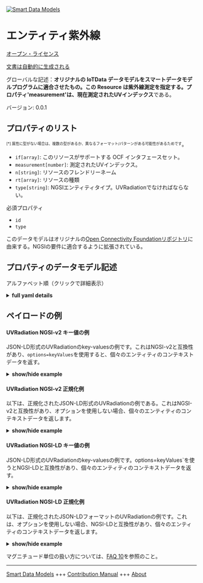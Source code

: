 <!-- 10-Header -->  
[![Smart Data Models](https://smartdatamodels.org/wp-content/uploads/2022/01/SmartDataModels_logo.png "Logo")](https://smartdatamodels.org)  
エンティティ紫外線  
=========<!-- /10-Header -->  
<!-- 15-License -->  
[オープン・ライセンス](https://github.com/smart-data-models//dataModel.OCF/blob/master/UVRadiation/LICENSE.md)  
[文書は自動的に生成される](https://docs.google.com/presentation/d/e/2PACX-1vTs-Ng5dIAwkg91oTTUdt8ua7woBXhPnwavZ0FxgR8BsAI_Ek3C5q97Nd94HS8KhP-r_quD4H0fgyt3/pub?start=false&loop=false&delayms=3000#slide=id.gb715ace035_0_60)  
<!-- /15-License -->  
<!-- 20-Description -->  
グローバルな記述：**オリジナルの IoTData データモデルをスマートデータモデルプログラムに適合させたもの。この Resource は紫外線測定を指定する。プロパティ'measurement'は、現在測定されたUVインデックス**である。  
バージョン: 0.0.1  
<!-- /20-Description -->  
<!-- 30-PropertiesList -->  

## プロパティのリスト  

<sup><sub>[*] 属性に型がない場合は、複数の型があるか、異なるフォーマット/パターンがある可能性があるためです</sub></sup>。  
- `if[array]`: このリソースがサポートする OCF インタフェースセット。  - `measurement[number]`: 測定されたUVインデックス。  - `n[string]`: リソースのフレンドリーネーム  - `rt[array]`: リソースの種類  - `type[string]`: NGSIエンティティタイプ。UVRadiationでなければならない。  <!-- /30-PropertiesList -->  
<!-- 35-RequiredProperties -->  
必須プロパティ  
- `id`  - `type`  <!-- /35-RequiredProperties -->  
<!-- 40-RequiredProperties -->  
このデータモデルはオリジナルの[Open Connectivity Foundationリポジトリ](https://github.com/openconnectivityfoundation/IoTDataModels)に由来する。NGSIの要件に適合するように拡張されている。  
<!-- /40-RequiredProperties -->  
<!-- 50-DataModelHeader -->  
## プロパティのデータモデル記述  
アルファベット順（クリックで詳細表示）  
<!-- /50-DataModelHeader -->  
<!-- 60-ModelYaml -->  
<details><summary><strong>full yaml details</strong></summary>    
```yaml  
UVRadiation:    
  description: Smart Data Models Program adaptation of the original IoTData data Models. This Resource specifies UV radiation measurement. The Property 'measurement' is the current measured UV Index    
  properties:    
    if:    
      description: The OCF Interface set supported by this Resource.    
      items:    
        enum:    
          - oic.if.s    
          - oic.if.baseline    
        type: string    
      minItems: 2    
      readOnly: true    
      type: array    
      uniqueItems: true    
      x-ngsi:    
        type: Property    
    measurement:    
      description: The measured UV Index.    
      readOnly: true    
      type: number    
      x-ngsi:    
        type: Property    
    n:    
      description: Friendly name of the Resource    
      maxLength: 64    
      readOnly: true    
      type: string    
      x-ngsi:    
        type: Property    
    rt:    
      description: The Resource Type.    
      items:    
        enum:    
          - oic.r.sensor.radiation.uv    
        maxLength: 64    
        type: string    
      minItems: 1    
      readOnly: true    
      type: array    
      uniqueItems: true    
      x-ngsi:    
        type: Property    
    type:    
      description: NGSI entity type. It has to be UVRadiation    
      enum:    
        - UVRadiation    
      type: string    
      x-ngsi:    
        type: Property    
  required:    
    - id    
    - type    
  type: object    
  x-derived-from: https://github.com/OpenInterConnect/IoTDataModels/blob/master/UVRadiationResURI.swagger.json    
  x-disclaimer: 'Redistribution and use in source and binary forms, with or without modification, are permitted  provided that the license conditions are met. Copyleft (c) 2022 Contributors to Smart Data Models Program'    
  x-license-url: https://github.com/smart-data-models/dataModel.OCF/blob/master/UVRadiation/LICENSE.md    
  x-model-schema: https://smart-data-models.github.io/dataModel.IoTDataModels/UVRadiation/schema.json    
  x-model-tags: OCF    
  x-version: 0.0.1    
```  
</details>    
<!-- /60-ModelYaml -->  
<!-- 70-MiddleNotes -->  
<!-- /70-MiddleNotes -->  
<!-- 80-Examples -->  
## ペイロードの例  
#### UVRadiation NGSI-v2 キー値の例  
JSON-LD形式のUVRadiationのkey-valuesの例です。これはNGSI-v2と互換性があり、`options=keyValues`を使用すると、個々のエンティティのコンテキストデータを返す。  
<details><summary><strong>show/hide example</strong></summary>    
```json  
{  
  "id": "urn:ngsi-ld:UVRadiation:id:DVPN:03447085",  
  "dateCreated": "1998-04-20T02:40:35Z",  
  "dateModified": "1999-07-19T23:12:20Z",  
  "source": "Somebody debate picture direction. Off part machine face. Head high out.",  
  "name": "Security less security suggest fall point buy catch. Mouth show cultural continue pressure sell away.",  
  "alternateName": "Everyone exactly under cost. Chance take agent light contain.",  
  "description": "Free should name serve about. Despite box visit off cost. Great affect whose so sea particularly brother.",  
  "dataProvider": "Baby reduce well state myself establish glass. Model wall store reality management simply.",  
  "owner": [  
    "urn:ngsi-ld:UVRadiation:items:ZXLC:95274945",  
    "urn:ngsi-ld:UVRadiation:items:QOZS:96467115"  
  ],  
  "seeAlso": [  
    "urn:ngsi-ld:UVRadiation:items:GYGW:54600384",  
    "urn:ngsi-ld:UVRadiation:items:MRRI:23547865"  
  ],  
  "location": {  
    "type": "Point",  
    "coordinates": [  
      15.0318265,  
      -2.234148  
    ]  
  },  
  "address": {  
    "streetAddress": "Food why situation many prove while put. Early star person traditional picture fight owner. Senior may tell room decide.",  
    "addressLocality": "Clear matter enjoy us them general reach. While head second politics investment read. Yes model determine various power rest goal pass.",  
    "addressRegion": "Then house resource resource information wide. Team those notice south.",  
    "addressCountry": "Wind recent and wife pull. Analysis several bed attack activity amount job. Whatever short science least tend imagine.",  
    "postalCode": "Shake character leave candidate. Way next else power anything.",  
    "postOfficeBoxNumber": "Threat nearly until why season. Administration add parent scene. Choice back effort law."  
  },  
  "areaServed": "Eight wait table discover career involve include."  
}  
```  
</details>  
#### UVRadiation NGSI-v2 正規化例  
以下は、正規化されたJSON-LD形式のUVRadiationの例である。これはNGSI-v2と互換性があり、オプションを使用しない場合、個々のエンティティのコンテキストデータを返します。  
<details><summary><strong>show/hide example</strong></summary>    
```json  
{  
  "id": {  
    "type": "string",  
    "value": "urn:ngsi-ld:UVRadiation:id:DVPN:03447085"  
  },  
  "dateCreated": {  
    "format": "date-time",  
    "type": "string",  
    "value": "1998-04-20T02:40:35Z"  
  },  
  "dateModified": {  
    "format": "date-time",  
    "type": "string",  
    "value": "1999-07-19T23:12:20Z"  
  },  
  "source": {  
    "type": "string",  
    "value": "Somebody debate picture direction. Off part machine face. Head high out."  
  },  
  "name": {  
    "type": "string",  
    "value": "Security less security suggest fall point buy catch. Mouth show cultural continue pressure sell away."  
  },  
  "alternateName": {  
    "type": "string",  
    "value": "Everyone exactly under cost. Chance take agent light contain."  
  },  
  "description": {  
    "type": "string",  
    "value": "Free should name serve about. Despite box visit off cost. Great affect whose so sea particularly brother."  
  },  
  "dataProvider": {  
    "type": "string",  
    "value": "Baby reduce well state myself establish glass. Model wall store reality management simply."  
  },  
  "owner": {  
    "type": "array",  
    "value": [  
      "urn:ngsi-ld:UVRadiation:items:ZXLC:95274945",  
      "urn:ngsi-ld:UVRadiation:items:QOZS:96467115"  
    ]  
  },  
  "seeAlso": {  
    "type": "array",  
    "value": [  
      "urn:ngsi-ld:UVRadiation:items:GYGW:54600384",  
      "urn:ngsi-ld:UVRadiation:items:MRRI:23547865"  
    ]  
  },  
  "location": {  
    "type": "object",  
    "value": {  
      "type": "Point",  
      "coordinates": [  
        15.0318265,  
        -2.234148  
      ]  
    }  
  },  
  "address": {  
    "type": "object",  
    "value": {  
      "streetAddress": "Food why situation many prove while put. Early star person traditional picture fight owner. Senior may tell room decide.",  
      "addressLocality": "Clear matter enjoy us them general reach. While head second politics investment read. Yes model determine various power rest goal pass.",  
      "addressRegion": "Then house resource resource information wide. Team those notice south.",  
      "addressCountry": "Wind recent and wife pull. Analysis several bed attack activity amount job. Whatever short science least tend imagine.",  
      "postalCode": "Shake character leave candidate. Way next else power anything.",  
      "postOfficeBoxNumber": "Threat nearly until why season. Administration add parent scene. Choice back effort law."  
    }  
  },  
  "areaServed": {  
    "type": "string",  
    "value": "Eight wait table discover career involve include."  
  }  
}  
```  
</details>  
#### UVRadiation NGSI-LD キー値の例  
JSON-LD形式のUVRadiationのkey-valuesの例です。options=keyValues`を使うとNGSI-LDと互換性があり、個々のエンティティのコンテキストデータを返す。  
<details><summary><strong>show/hide example</strong></summary>    
```json  
{  
    "id": "urn:ngsi-ld:UVRadiation:id:DVPN:03447085",  
    "dateCreated": "1998-04-20T02:40:35Z",  
    "dateModified": "1999-07-19T23:12:20Z",  
    "source": "Somebody debate picture direction. Off part machine face. Head high out.",  
    "name": "Security less security suggest fall point buy catch. Mouth show cultural continue pressure sell away.",  
    "alternateName": "Everyone exactly under cost. Chance take agent light contain.",  
    "description": "Free should name serve about. Despite box visit off cost. Great affect whose so sea particularly brother.",  
    "dataProvider": "Baby reduce well state myself establish glass. Model wall store reality management simply.",  
    "owner": [  
        "urn:ngsi-ld:UVRadiation:items:ZXLC:95274945",  
        "urn:ngsi-ld:UVRadiation:items:QOZS:96467115"  
    ],  
    "seeAlso": [  
        "urn:ngsi-ld:UVRadiation:items:GYGW:54600384",  
        "urn:ngsi-ld:UVRadiation:items:MRRI:23547865"  
    ],  
    "location": {  
        "type": "Point",  
        "coordinates": [  
            15.0318265,  
            -2.234148  
        ]  
    },  
    "address": {  
        "streetAddress": "Food why situation many prove while put. Early star person traditional picture fight owner. Senior may tell room decide.",  
        "addressLocality": "Clear matter enjoy us them general reach. While head second politics investment read. Yes model determine various power rest goal pass.",  
        "addressRegion": "Then house resource resource information wide. Team those notice south.",  
        "addressCountry": "Wind recent and wife pull. Analysis several bed attack activity amount job. Whatever short science least tend imagine.",  
        "postalCode": "Shake character leave candidate. Way next else power anything.",  
        "postOfficeBoxNumber": "Threat nearly until why season. Administration add parent scene. Choice back effort law."  
    },  
    "areaServed": "Eight wait table discover career involve include.",  
    "@context": [  
        "https://smartdatamodels.org/context.jsonld",  
        "https://raw.githubusercontent.com/smart-data-models/dataModel.OCF/master/context.jsonld"  
    ]  
}  
```  
</details>  
#### UVRadiation NGSI-LD 正規化例  
以下は、正規化されたJSON-LDフォーマットのUVRadiationの例です。これは、オプションを使用しない場合、NGSI-LDと互換性があり、個々のエンティティのコンテキストデータを返します。  
<details><summary><strong>show/hide example</strong></summary>    
```json  
{  
    "id": "urn:ngsi-ld:UVRadiation:id:PEWM:60646471",  
    "dateCreated": {  
        "type": "Property",  
        "value": {  
            "@type": "DateTime",  
            "@value": "1987-07-16T01:21:36Z"  
        }  
    },  
    "dateModified": {  
        "type": "Property",  
        "value": {  
            "@type": "DateTime",  
            "@value": "1995-03-03T21:14:27Z"  
        }  
    },  
    "source": {  
        "type": "Property",  
        "value": "Card like inside trade under alone. Child at case fund once them. Name history key."  
    },  
    "name": {  
        "type": "Property",  
        "value": "In view gas day wish modern best. Behavior relate two throughout wish."  
    },  
    "alternateName": {  
        "type": "Property",  
        "value": "Answer area plant industry place see eye establish. Great knowledge realize hit black sport some. Consider fund tough."  
    },  
    "description": {  
        "type": "Property",  
        "value": "Marriage score meet couple want other range product. Cup speech magazine evidence reflect table region."  
    },  
    "dataProvider": {  
        "type": "Property",  
        "value": "Institution theory color food. Watch development song response father. All director even beyond ball notice."  
    },  
    "owner": {  
        "type": "Property",  
        "value": [  
            "urn:ngsi-ld:UVRadiation:items:NKVI:91989787",  
            "urn:ngsi-ld:UVRadiation:items:LSHP:80197913"  
        ]  
    },  
    "seeAlso": {  
        "type": "Property",  
        "value": [  
            "urn:ngsi-ld:UVRadiation:items:YMZK:32241450"  
        ]  
    },  
    "location": {  
        "type": "Property",  
        "value": {  
            "type": "Point",  
            "coordinates": [  
                -39.509289,  
                -160.12506  
            ]  
        }  
    },  
    "address": {  
        "type": "Property",  
        "value": {  
            "streetAddress": "Doctor simply scientist modern chair. Power claim remain before bad few. Word could quite.",  
            "addressLocality": "Increase society somebody major simple special. Operation hold evidence trial choose.",  
            "addressRegion": "Method manage Mr arm style unit charge. Their usually why treatment bed tree.",  
            "addressCountry": "Them then movie no while. Herself film window event single data. Hope member go under heavy fill hotel.",  
            "postalCode": "Little ability several drive plan three. Democrat very chair second our white significant. Party city question lawyer check within enjoy mission. Discuss pull officer relate hair bit wonder.",  
            "postOfficeBoxNumber": "Region heart support. Perform once catch professional score front international today. Congress itself culture federal budget agree painting."  
        }  
    },  
    "areaServed": {  
        "type": "Property",  
        "value": "Ask material lawyer southern need billion. Power guy happen heart far."  
    },  
    "@context": [  
        "https://smartdatamodels.org/context.jsonld",  
        "https://raw.githubusercontent.com/smart-data-models/dataModel.OCF/master/context.jsonld"  
    ]  
}  
```  
</details><!-- /80-Examples -->  
<!-- 90-FooterNotes -->  
<!-- /90-FooterNotes -->  
<!-- 95-Units -->  
マグニチュード単位の扱い方については、[FAQ 10](https://smartdatamodels.org/index.php/faqs/)を参照のこと。  
<!-- /95-Units -->  
<!-- 97-LastFooter -->  
---  
[Smart Data Models](https://smartdatamodels.org) +++ [Contribution Manual](https://bit.ly/contribution_manual) +++ [About](https://bit.ly/Introduction_SDM)<!-- /97-LastFooter -->  
